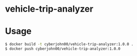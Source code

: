 # vehicle-trip-analyzer

# Usage
```bash
$ docker build -t cyberjohn00/vehicle-trip-analyzer:1.0.0 .
$ docker push cyberjohn00/vehicle-trip-analyzer:1.0.0
```
